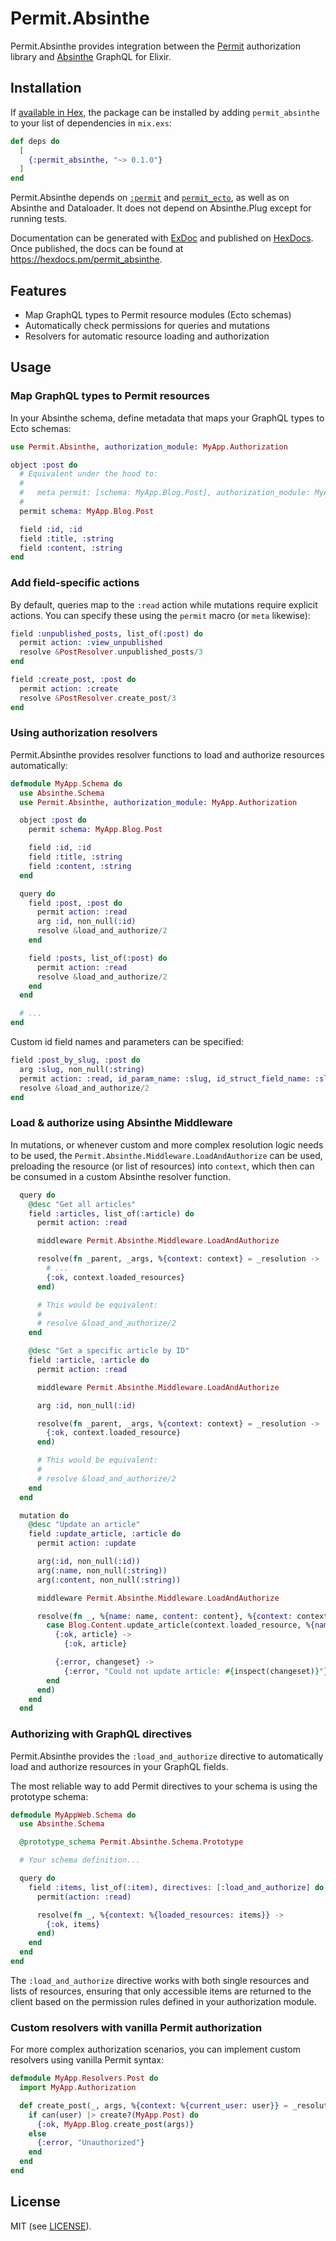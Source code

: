 # Permit.Absinthe

Permit.Absinthe provides integration between the [Permit](https://hexdocs.pm/permit) authorization library and [Absinthe](https://hexdocs.pm/absinthe) GraphQL for Elixir.

## Installation

If [available in Hex](https://hex.pm/docs/publish), the package can be installed
by adding `permit_absinthe` to your list of dependencies in `mix.exs`:

```elixir
def deps do
  [
    {:permit_absinthe, "~> 0.1.0"}
  ]
end
```

Permit.Absinthe depends on [`:permit`](https://hex.pm/packages/permit) and [`permit_ecto`](https://hex.pm/packages/permit_ecto), as well as on Absinthe and Dataloader. It does not depend on Absinthe.Plug except for running tests.

Documentation can be generated with [ExDoc](https://github.com/elixir-lang/ex_doc)
and published on [HexDocs](https://hexdocs.pm). Once published, the docs can
be found at <https://hexdocs.pm/permit_absinthe>.

## Features

- Map GraphQL types to Permit resource modules (Ecto schemas)
- Automatically check permissions for queries and mutations
- Resolvers for automatic resource loading and authorization

## Usage

### Map GraphQL types to Permit resources

In your Absinthe schema, define metadata that maps your GraphQL types to Ecto schemas:

```elixir
use Permit.Absinthe, authorization_module: MyApp.Authorization

object :post do
  # Equivalent under the hood to:
  #
  #   meta permit: [schema: MyApp.Blog.Post], authorization_module: MyApp.Authorization
  #
  permit schema: MyApp.Blog.Post

  field :id, :id
  field :title, :string
  field :content, :string
end
```

### Add field-specific actions

By default, queries map to the `:read` action while mutations require explicit actions. You can specify these using the `permit` macro (or `meta` likewise):

```elixir
field :unpublished_posts, list_of(:post) do
  permit action: :view_unpublished
  resolve &PostResolver.unpublished_posts/3
end

field :create_post, :post do
  permit action: :create
  resolve &PostResolver.create_post/3
end
```

### Using authorization resolvers

Permit.Absinthe provides resolver functions to load and authorize resources automatically:

```elixir
defmodule MyApp.Schema do
  use Absinthe.Schema
  use Permit.Absinthe, authorization_module: MyApp.Authorization

  object :post do
    permit schema: MyApp.Blog.Post

    field :id, :id
    field :title, :string
    field :content, :string
  end

  query do
    field :post, :post do
      permit action: :read
      arg :id, non_null(:id)
      resolve &load_and_authorize/2
    end

    field :posts, list_of(:post) do
      permit action: :read
      resolve &load_and_authorize/2
    end
  end

  # ...
end
```

Custom id field names and parameters can be specified:

```elixir
field :post_by_slug, :post do
  arg :slug, non_null(:string)
  permit action: :read, id_param_name: :slug, id_struct_field_name: :slug
  resolve &load_and_authorize/2
end
```

### Load & authorize using Absinthe Middleware

In mutations, or whenever  custom and more complex resolution logic needs to be used, the `Permit.Absinthe.Middleware.LoadAndAuthorize` can be used, preloading the resource (or list of resources) into `context`, which then can be consumed in a custom Absinthe resolver function.

```elixir
  query do
    @desc "Get all articles"
    field :articles, list_of(:article) do
      permit action: :read

      middleware Permit.Absinthe.Middleware.LoadAndAuthorize

      resolve(fn _parent, _args, %{context: context} = _resolution ->
        # ...
        {:ok, context.loaded_resources}
      end)

      # This would be equivalent:
      #
      # resolve &load_and_authorize/2
    end

    @desc "Get a specific article by ID"
    field :article, :article do
      permit action: :read

      middleware Permit.Absinthe.Middleware.LoadAndAuthorize

      arg :id, non_null(:id)

      resolve(fn _parent, _args, %{context: context} = _resolution ->
        {:ok, context.loaded_resource}
      end)

      # This would be equivalent:
      #
      # resolve &load_and_authorize/2
    end
  end

  mutation do
    @desc "Update an article"
    field :update_article, :article do
      permit action: :update

      arg(:id, non_null(:id))
      arg(:name, non_null(:string))
      arg(:content, non_null(:string))

      middleware Permit.Absinthe.Middleware.LoadAndAuthorize

      resolve(fn _, %{name: name, content: content}, %{context: context} ->
        case Blog.Content.update_article(context.loaded_resource, %{name: name, content: content}) do
          {:ok, article} ->
            {:ok, article}

          {:error, changeset} ->
            {:error, "Could not update article: #{inspect(changeset)}"}
        end
      end)
    end
  end
```

### Authorizing with GraphQL directives

Permit.Absinthe provides the `:load_and_authorize` directive to automatically load and authorize resources in your GraphQL fields.

The most reliable way to add Permit directives to your schema is using the prototype schema:

```elixir
defmodule MyAppWeb.Schema do
  use Absinthe.Schema

  @prototype_schema Permit.Absinthe.Schema.Prototype

  # Your schema definition...

  query do
    field :items, list_of(:item), directives: [:load_and_authorize] do
      permit(action: :read)

      resolve(fn _, %{context: %{loaded_resources: items}} ->
        {:ok, items}
      end)
    end
  end
end
```

The `:load_and_authorize` directive works with both single resources and lists of resources, ensuring that only accessible items are returned to the client based on the permission rules defined in your authorization module.

### Custom resolvers with vanilla Permit authorization

For more complex authorization scenarios, you can implement custom resolvers using vanilla Permit syntax:

```elixir
defmodule MyApp.Resolvers.Post do
  import MyApp.Authorization

  def create_post(_, args, %{context: %{current_user: user}} = _resolution) do
    if can(user) |> create?(MyApp.Post) do
      {:ok, MyApp.Blog.create_post(args)}
    else
      {:error, "Unauthorized"}
    end
  end
end
```

## License

MIT (see [LICENSE](./LICENSE)).
